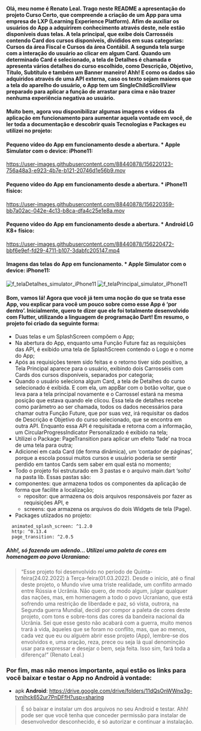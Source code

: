 #### Olá, meu nome é Renato Leal. Trago neste README a apresentação do projeto Curso Certo, que compreende a criação de um App para uma empresa de LXP (Learning Experience Platform). Afim de auxiliar os usuários do App a adquirirem conhecimento através deste, nele estão disponíveis duas telas. A tela principal, que exibe dois Carrosséis contendo Card dos cursos disponíveis, divididos em suas categorias: Cursos da área Fiscal e Cursos da área Contábil. A segunda tela surge com a interação do usuário ao clicar em algum Card. Quando um determinado Card é selecionado, a tela de Detalhes é chamada e apresenta vários detalhes do curso escolhido, como Descrição, Objetivo, Título, Subtítulo e também um Banner maneiro! Ahh! E como os dados são adquiridos através de uma API externa, caso os texto sejam maiores que a tela do aparelho do usuário, o App tem um SingleChildScrollView preparado para aplicar a função de arrastar para cima e não trazer nenhuma experiência negativa ao usuário.

#### Muito bem, agora vou disponibilizar algumas imagens e vídeos da aplicação em funcionamento para aumentar aquela vontade em você, de ler toda a documentação e descobrir quais Tecnologias e Packages eu utilizei no projeto:

#### Pequeno vídeo do App em funcionamento desde a abertura. * Apple Simulator com o device: iPhone11:

https://user-images.githubusercontent.com/88440878/156220123-756a48a3-e923-4b7e-b121-20746d1e56b9.mov



#### Pequeno vídeo do App em funcionamento desde a abertura. * iPhone11 físico:

https://user-images.githubusercontent.com/88440878/156220359-bb7a02ac-042e-4c13-b8ca-dfa4c25e1e8a.mov



#### Pequeno vídeo do App em funcionamento desde a abertura. * Android LG K8+ físico:

https://user-images.githubusercontent.com/88440878/156220472-bbf6e9ef-fd29-4711-b107-3dabfc205147.mp4



#### Imagens das telas do App em funcionamento. * Apple Simulator com o device: iPhone11:
![f_telaDetalhes_simulator_iPhone11](https://user-images.githubusercontent.com/88440878/156220645-0cb2bec9-e364-48ca-a108-50f6cec14388.png)
![f_telaPrincipal_simulator_iPhone11](https://user-images.githubusercontent.com/88440878/156220659-2d495b39-f97c-41a9-ad44-00a2a5ebda5f.png)



#### Bom, vamos lá! Agora que você já tem uma noção do que se trata esse App, vou explicar para você um pouco sobre como esse App é ‘por dentro’. Inicialmente, quero te dizer que ele foi totalmente desenvolvido com Flutter, utilizando a linguagem de programação Dart! Em resumo, o projeto foi criado da seguinte forma:
- Duas telas e um SplashScreen compõem o App;
- Na abertura do App, enquanto uma Função Future faz as requisições das API, é exibido uma tela de SplashScreen contendo o Logo e o nome do App;
- Após as requisições terem sido feitas e o retorno tiver sido positivo, a Tela Principal aparece para o usuário, exibindo dois Carrosséis com Cards dos cursos disponíveis, separados por categoria;
- Quando o usuário seleciona algum Card, a tela de Detalhes do curso selecionado é exibida. E com ela, um appBar com o botão voltar, que o leva para a tela principal novamente e o Carrossel estará na mesma posição que estava quando ele clicou. Essa tela de detalhes recebe como parâmetro ao ser chamada, todos os dados necessários para chamar outra Função Future, que por suas vez, irá requisitar os dados de Descrição e Objetivo do curso selecionado, que se encontra em outra API. Enquanto essa API é requisitada e retorna com a informação, um CircularProgressIndicator Personalizado é exibido na tela;
- Utilizei o Package: PageTransition para aplicar um efeito ‘fade’ na troca de uma tela para outra;
- Adicionei em cada Card (de forma dinâmica), um ‘contador de páginas’, porque a escola possui muitos cursos e usuário poderia se sentir perdido em tantos Cards sem saber em qual está no momento;
- Todo o projeto foi estruturado em 3 pastas e o arquivo main.dart ‘solto’ na pasta lib. Essas pastas são: 
- componentes: que armazena todos os componentes da aplicação de forma que facilite a localização;
  - repositor: que armazena os dois arquivos responsáveis por fazer as requisições API, e
  - screens: que armazena os arquivos do dois Widgets de tela (Page).
- Packages utiizados no projeto: 
``` 
  animated_splash_screen: ^1.2.0
  http: ^0.13.4
  page_transition: ^2.0.5
```



##### Ahh!, só fazendo um adendo... Utilizei uma paleta de cores em homenagem ao povo Ucraniano:

>“Esse projeto foi desenvolvido no período de Quinta-feira(24.02.2022) à Terça-feira(01.03.2022). Desde o início, até o final deste projeto, o Mundo vive uma triste realidade, um conflito armado entre Rússia e Ucrânia. Não quero, de modo algum, julgar qualquer das nações, mas, em homenagem a todo o povo Ucraniano, que está sofrendo uma restrição de liberdade e paz, só vista, outrora, na Segunda guerra Mundial, decidi por compor a paleta de cores deste projeto, com tons e sobre-tons das cores da bandeira nacional da Ucrânia. Sei que esse gesto não acabará com a guerra, muito menos trará à vida, àqueles que se foram no conflito, mas, que ao menos, cada vez que eu ou alguém abrir esse projeto (App), lembre-se dos envolvidos e, uma oração, reza, prece ou seja lá qual denominção usar para expressar e desejar o bem, seja feita. Isso sim, fará toda a diferença!” (Renato Leal.)
>


### Por fim, mas não menos importante, aqui estão os links para você baixar e testar o App no Android à vontade:
- apk **Android**: https://drive.google.com/drive/folders/11dQsOnWWnq3g-tvnihck652ur7PnDFfH?usp=sharing
>É só baixar e instalar um dos arquivos no seu Android e testar. Ahh! pode ser que você tenha que conceder permissão para instalar de desenvolvedor desconhecido, é só autorizar e continuar a instalação.
